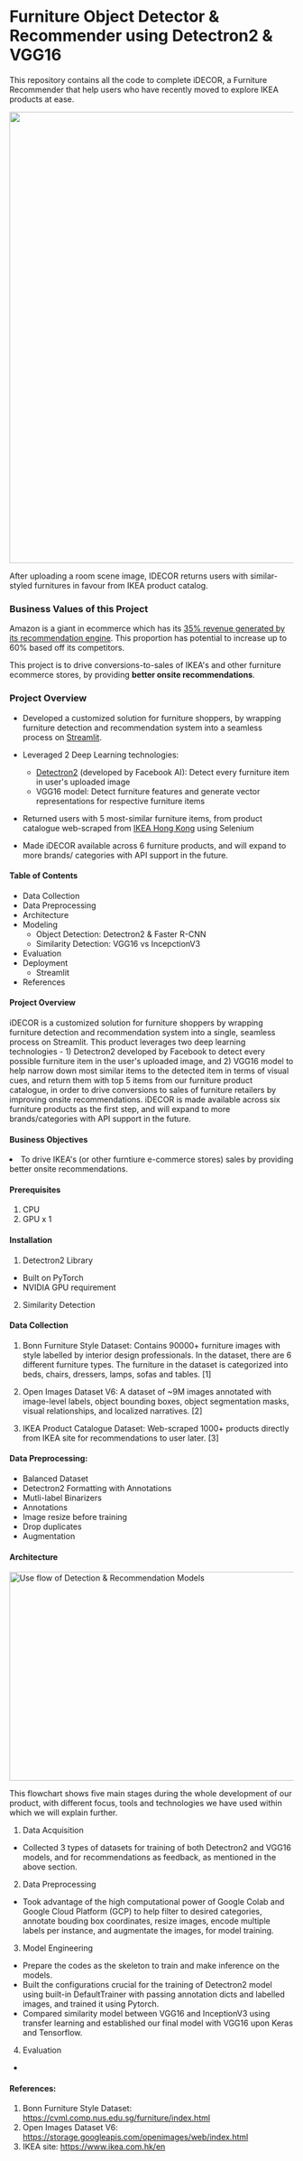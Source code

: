 # Furniture Object Detector & Recommender using Detectron2 & VGG16

This repository contains all the code to complete iDECOR, a Furniture Recommender that help users who have recently moved to explore IKEA products at ease.

<img src="https://github.com/sophiachann/ObjectDetectionProject-FurnitureRecommender/blob/main/img/intro.png" width="800"/>

After uploading a room scene image, IDECOR returns users with similar-styled furnitures in favour from IKEA product catalog.

### Business Values of this Project
Amazon is a giant in ecommerce which has its [35% revenue generated by its recommendation engine](https://rejoiner.com/resources/amazon-recommendations-secret-selling-online/). This proportion has potential to increase up to 60% based off its competitors.

This project is to drive conversions-to-sales of IKEA's and other furniture ecommerce stores, by providing **better onsite recommendations**.

### Project Overview
- Developed a customized solution for furniture shoppers, by wrapping furniture detection and recommendation system into a seamless process on [Streamlit](https://www.streamlit.io/). 

- Leveraged 2 Deep Learning technologies: 
	- [Detectron2](https://ai.facebook.com/tools/detectron2/) (developed by Facebook AI): Detect every furniture item in user's uploaded image
	- VGG16 model: Detect furniture features and generate vector representations for respective furniture items

- Returned users with 5 most-similar furniture items, from product catalogue web-scraped from [IKEA Hong Kong](https://www.ikea.com.hk/en) using Selenium

- Made iDECOR available across 6 furniture products, and will expand to more brands/ categories with API support in the future.


#### Table of Contents
- Data Collection
- Data Preprocessing
- Architecture
- Modeling
  - Object Detection: Detectron2 & Faster R-CNN
  - Similarity Detection: VGG16 vs IncepctionV3
- Evaluation
- Deployment
  - Streamlit
- References


#### Project Overview 
<p>iDECOR is a customized solution for furniture shoppers by wrapping furniture detection and recommendation system into a single, seamless process on Streamlit. This product leverages two deep learning technologies - 1) Detectron2 developed by Facebook to detect every possible furniture item in the user's uploaded image, and 2) VGG16 model to help narrow down most similar items to the detected item in terms of visual cues, and return them with top 5 items from our furniture product catalogue, in order to drive conversions to sales of furniture retailers by improving onsite recommendations. iDECOR is made available across six furniture products as the first step, and will expand to more brands/categories with API support in the future.</p>

#### Business Objectives
<li>To drive IKEA's (or other furntiure e-commerce stores) sales by providing better onsite recommendations. </li>

#### Prerequisites
1. CPU
2. GPU x 1

#### Installation
1. Detectron2 Library
- Built on PyTorch
- NVIDIA GPU requirement

2. Similarity Detection


#### Data Collection
1. Bonn Furniture Style Dataset:  Contains 90000+ furniture images with style labelled by interior design professionals. In the dataset, there are 6 different furniture types. The furniture in the dataset is categorized into beds, chairs, dressers, lamps, sofas and tables. [1]

2. Open Images Dataset V6: A dataset of ~9M images annotated with image-level labels, object bounding boxes, object segmentation masks, visual relationships, and localized narratives. [2]

3. IKEA Product Catalogue Dataset: Web-scraped 1000+ products directly from IKEA site for recommendations to user later. [3]


#### Data Preprocessing:
- Balanced Dataset
- Detectron2 Formatting with Annotations
- Mutli-label Binarizers
- Annotations 
- Image resize before training
- Drop duplicates
- Augmentation



#### Architecture
<img src="https://github.com/sophiachann/ObjectDetectionProject-FurnitureRecommender/blob/main/images/system-architecture.png" alt="Use flow of Detection & Recommendation Models" width="800" height="370">

<p>This flowchart shows five main stages during the whole development of our product, with different focus, tools and technologies we have used within which we will explain further. </p>

1. Data Acquisition
- Collected 3 types of datasets for training of both Detectron2 and VGG16 models, and for recommendations as feedback, as mentioned in the above section.

2. Data Preprocessing
- Took advantage of the high computational power of Google Colab and Google Cloud Platform (GCP) to help filter to desired categories, annotate bouding box coordinates, resize images, encode multiple labels per instance, and augmentate the images, for model training.

3. Model Engineering
- Prepare the codes as the skeleton to train and make inference on the models.
- Built the configurations crucial for the training of Detectron2 model using built-in DefaultTrainer with passing annotation dicts and labelled images, and trained it using Pytorch.
- Compared similarity model between VGG16 and InceptionV3 using transfer learning and established our final model with VGG16 upon Keras and Tensorflow.

4. Evaluation
- 

#### References:
1. Bonn Furniture Style Dataset: https://cvml.comp.nus.edu.sg/furniture/index.html
2. Open Images Dataset V6: https://storage.googleapis.com/openimages/web/index.html
3. IKEA site: https://www.ikea.com.hk/en

